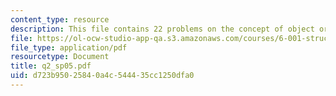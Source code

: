 ```yaml
---
content_type: resource
description: This file contains 22 problems on the concept of object oriented programming.
file: https://ol-ocw-studio-app-qa.s3.amazonaws.com/courses/6-001-structure-and-interpretation-of-computer-programs-spring-2005/d723b95025840a4c544435cc1250dfa0_q2_sp05.pdf
file_type: application/pdf
resourcetype: Document
title: q2_sp05.pdf
uid: d723b950-2584-0a4c-5444-35cc1250dfa0
---
```

